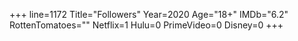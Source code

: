 +++
line=1172
Title="Followers"
Year=2020
Age="18+"
IMDb="6.2"
RottenTomatoes=""
Netflix=1
Hulu=0
PrimeVideo=0
Disney=0
+++

